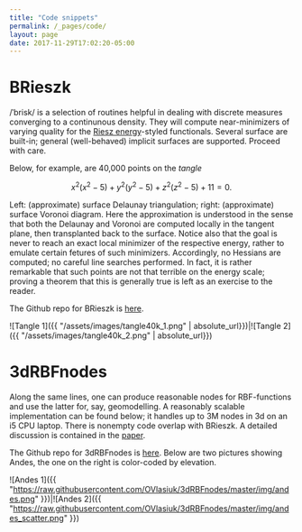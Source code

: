 ```yaml
---
title: "Code snippets"
permalink: /_pages/code/
layout: page
date: 2017-11-29T17:02:20-05:00
---
```

# BRieszk
/ˈbrisk/ is a selection of routines helpful in dealing with discrete measures
converging to a continunous density. They will compute near-minimizers of
varying quality for the [Riesz energy][1]-styled functionals. Several surface
are built-in; general (well-behaved) implicit surfaces are supported. Proceed
with care. 

Below, for example, are 40,000 points on the *tangle* 

$$x^2 (x^2 - 5) + y^2 (y^2 - 5) + z^2 (z^2 - 5) + 11 = 0.  $$

Left: (approximate) surface Delaunay triangulation; right: (approximate) surface
Voronoi diagram. Here the approximation is understood in the sense that both the
Delaunay and Voronoi are computed locally in the tangent plane, then
transplanted back to the surface. Notice also that the goal is never to reach an
exact local minimizer of the respective energy, rather to emulate certain
fetures of such minimizers. Accordingly, no Hessians are computed; no careful
line searches performed. In fact, it is rather remarkable that such points are
not that terrible on the energy scale; proving a theorem that this is generally
true is left as an exercise to the reader.

The Github repo for BRieszk is [here][2].


![Tangle 1]({{ "/assets/images/tangle40k_1.png" | absolute_url}})|![Tangle 2]({{ "/assets/images/tangle40k_2.png" | absolute_url}})

# 3dRBFnodes
Along the same lines, one can produce reasonable nodes for RBF-functions and use
the latter for, say, geomodelling. A reasonably scalable implementation can be
found below; it handles up to 3M nodes in 3d on an i5 CPU laptop. There is nonempty
code overlap with BRieszk. A detailed discussion is contained in the
[paper][3].

The Github repo for 3dRBFnodes is [here][4]. Below are two pictures showing
Andes, the one on the right is color-coded by elevation.

![Andes 1]({{ "https://raw.githubusercontent.com/OVlasiuk/3dRBFnodes/master/img/andes.png" }})|![Andes 2]({{ "https://raw.githubusercontent.com/OVlasiuk/3dRBFnodes/master/img/andes_scatter.png" }})

[1]: https://en.wikipedia.org/wiki/Poppy-seed_bagel_theorem
[2]: https://github.com/OVlasiuk/BRieszk
[3]: https://arxiv.org/abs/1710.05011
[4]: https://github.com/OVlasiuk/3dRBFnodes
